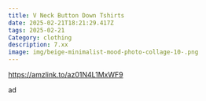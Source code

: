 ```yaml
---
title: V Neck Button Down Tshirts
date: 2025-02-21T18:21:29.417Z
tags: 2025-02-21
Category: clothing
description: 7.xx
image: img/beige-minimalist-mood-photo-collage-10-.png
---
```

https://amzlink.to/az01N4L1MxWF9

a﻿d